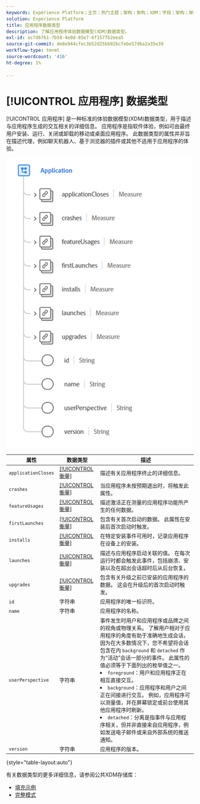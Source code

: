 ```yaml
---
keywords: Experience Platform；主页；热门主题；架构；架构；XDM；字段；架构；架构；应用程序；数据类型；数据类型；
solution: Experience Platform
title: 应用程序数据类型
description: 了解应用程序体验数据模型(XDM)数据类型。
exl-id: ac7d6761-7b58-4e0d-85e7-6f157fb2eea5
source-git-commit: de8e944cfec3b52d25bb02bcfebe57d6a2a35e39
workflow-type: tm+mt
source-wordcount: '416'
ht-degree: 1%

---
```


# [!UICONTROL 应用程序] 数据类型

[!UICONTROL 应用程序] 是一种标准的体验数据模型(XDM)数据类型，用于描述与应用程序生成的交互相关的详细信息。 应用程序是指软件体验，例如可由最终用户安装、运行、关闭或卸载的移动或桌面应用程序。 此数据类型的属性并非旨在描述代理，例如聊天机器人、基于浏览器的插件或其他不适用于应用程序的体验。

<img src="../images/data-types/application.PNG" width="500" /><br />

| 属性 | 数据类型 | 描述 |
| --- | --- | --- |
| `applicationCloses` | [[!UICONTROL 衡量]](./measure.md) | 描述有关应用程序终止的详细信息。 |
| `crashes` | [[!UICONTROL 衡量]](./measure.md) | 当应用程序未按预期退出时，将触发此属性。 |
| `featureUsages` | [[!UICONTROL 衡量]](./measure.md) | 描述激活正在测量的应用程序功能所产生的任何数据。 |
| `firstLaunches` | [[!UICONTROL 衡量]](./measure.md) | 包含有关首次启动的数据。 此属性在安装后首次启动时触发。 |
| `installs` | [[!UICONTROL 衡量]](./measure.md) | 在特定安装事件可用时，记录应用程序在设备上的安装。 |
| `launches` | [[!UICONTROL 衡量]](./measure.md) | 描述与应用程序启动关联的值。 在每次运行时都会触发此事件，包括崩溃、安装以及在超出会话超时后从后台恢复。 |
| `upgrades` | [[!UICONTROL 衡量]](./measure.md) | 包含有关升级之前已安装的应用程序的数据。 这会在升级后的首次启动时触发。 |
| `id` | 字符串 | 应用程序的唯一标识符。 |
| `name` | 字符串 | 应用程序的名称。 |
| `userPerspective` | 字符串 | 事件发生时用户和应用程序或品牌之间的视角或物理关系。 了解用户相对于应用程序的角度有助于准确地生成会话，因为在大多数情况下，您不希望将会话包含在内 `background` 和 `detached` 作为“活动”会话一部分的事件。 此属性的值必须等于下面列出的枚举值之一。 <li> `foreground`：用户和应用程序正在相互直接交互。 </li> <li> `background`：应用程序和用户之间正在间接进行交互。 例如，应用程序可以测量值，并在屏幕锁定或前台使用其他应用程序时刷新。  </li> <li> `detached`：分离是指事件与应用程序相关，但并非直接来自应用程序，例如发送电子邮件或来自外部系统的推送通知。 |
| `version` | 字符串 | 应用程序的版本。 |

{style="table-layout:auto"}

有关数据类型的更多详细信息，请参阅公共XDM存储库：

* [填充示例](https://github.com/adobe/xdm/blob/master/components/datatypes/channels/application.example.1.json)
* [完整模式](https://github.com/adobe/xdm/blob/master/components/datatypes/channels/application.schema.json)
